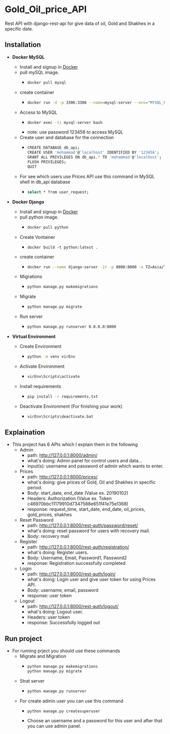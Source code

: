 # Gold_Oil_price_API
Rest API with django-rest-api for give data of oil, Gold and Shakhes in a specific date.
## Installation

* **Docker MySQL** 
  - Install and signup in [Docker](https://hub.docker.com/)
  - pull mySQL image.
    - ```bash
      docker pull mysql
      ```
  - create container
    - ```bash
      docker run -d -p 3306:3306 --name=mysql-server --env="MYSQL_ROOT_PASSWORD=123456" mysql
      ```
  - Access to MySQL
    - ```bash
      docker exec -ti mysql-server bash 
      ```
    - note: use password 123456 to access MySQL
  - Create user and database for the connection
    - ```bash
      CREATE DATABASE db_api;
      CREATE USER 'mohammad'@'localhost' IDENTIFIED BY '123456';
      GRANT ALL PRIVILEGES ON db_api.* TO 'mohammad'@'localhost';
      FLUSH PRIVILEGES;
      QUIT
      ```
  - For see which users use Prices API use this command in MySQL shell in db_api database
    - ```bash
      select * from user_request;
      ```
* **Docker Django** 
  - Install and signup in [Docker](https://hub.docker.com/)
  - pull python image.
    - ```bash
      docker pull python
      ```
  - Create Vontainer
    - ```
      docker build -t python:latest .
      ```
  - create container
    - ```bash
      docker run --name django-server -it -p 8000:8000 -e TZ=Asia/Tehran  python bash
      ```
  - Migrations
    - ```bash
      python manage.py makemigrations 
      ```
  - Migrate
    - ```bash
      python manage.py migrate
      ```
  - Run server
    - ```bash
      python manage.py runserver 0.0.0.0:8000
      ```
      
* **Virtual Environment**
  - Create Environment
    - ```bash
      python -m venv virEnv
      ```
  - Activate Environment
    - ```bash
      virEnv\Scripts\activate
      ```
  - Install requirements
    - ```bash
      pip install -r requirements.txt
      ```
  - Deactivate Environment (For finishing your work)
    - ```bash
      virEnv\Scripts\deactivate.bat
      ```
      
      
## Explaination

  - This project has 6 APIs which I explain them in the following 
    - Admin
      - path: http://127.0.0.1:8000/admin/
      - what's doing: Admin panel for control users and data...
      - input(s): username and password of admin which wants to enter.
    - Prices
      - path: http://127.0.0.1:8000/prices/
      - what's doing: give prices of Gold, Oil and Shakhes in specific period.
      - Body: start_date, end_date   (Value ex. 20190102)
      - Headers: Authorization  (Value ex. Token c46970bbc11179910d7347588e651f41e75e1368)
      - response: request_time, start_date, end_date, oil_prices, gold_prices, shakhes
    - Reset Password
      - path: http://127.0.0.1:8000/rest-auth/password/reset/
      - what's doing: reset password for users with recovery mail.
      - Body: recovery mail
    - Register
      - path: http://127.0.0.1:8000/rest-auth/registration/
      - what's doing: Register users.
      - Body: Username, Email, Password1, Password2
      - response: Registration successfully completed
    - Login
      - path: http://127.0.0.1:8000/rest-auth/login/
      - what's doing: Login user and give user token for using Prices API.
      - Body: username, email, password
      - response: user token
    - Logout 
      - path: http://127.0.0.1:8000/rest-auth/logout/
      - what's doing: Logout user.
      - Headers: user token
      - response: Successfully logged out




## Run project
   - For running prject you should use these commands
      - Migrate and Migration
        - ```bash
          python manage.py makemigrations
          python manage.py migrate
          ```
      - Strat server
        - ```bash
          python manage.py runserver
          ```
      - For create admin user you can use this command
        - ```bashe
          python manage.py createsuperuser
          ```
        - Choose an username and a password for this user and after that you can use admin panel.








